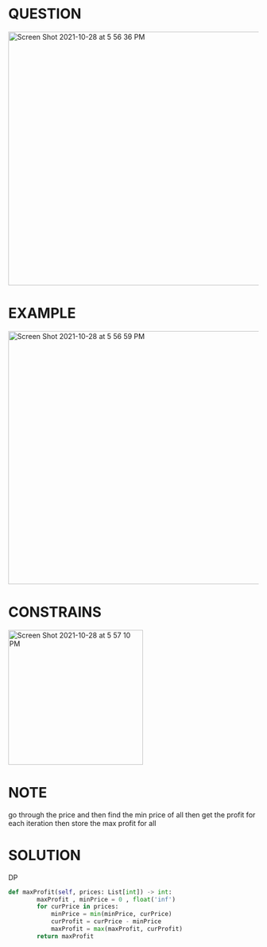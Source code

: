 # QUESTION 
<img width="510" alt="Screen Shot 2021-10-28 at 5 56 36 PM" src="https://user-images.githubusercontent.com/64442606/139341895-77f1d7e2-7bdf-4714-b107-1ed0f696ee85.png">

# EXAMPLE
<img width="509" alt="Screen Shot 2021-10-28 at 5 56 59 PM" src="https://user-images.githubusercontent.com/64442606/139341939-a7f84e66-6ff4-4e2c-a84b-3ec2612427e2.png">

# CONSTRAINS
<img width="271" alt="Screen Shot 2021-10-28 at 5 57 10 PM" src="https://user-images.githubusercontent.com/64442606/139341965-3eb4ae67-b6cf-408b-af99-b3ea84f010e6.png">

# NOTE
go through the price and then find the min price of all then get the profit for each iteration then store the max profit for all
# SOLUTION
DP
```python
def maxProfit(self, prices: List[int]) -> int:
        maxProfit , minPrice = 0 , float('inf')
        for curPrice in prices:
            minPrice = min(minPrice, curPrice)
            curProfit = curPrice - minPrice
            maxProfit = max(maxProfit, curProfit)
        return maxProfit
```
